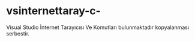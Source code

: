 # vsinternettaray-c-
Visual Studio İnternet Tarayıcısı Ve Komutları bulunmaktadır kopyalanması serbestir.
